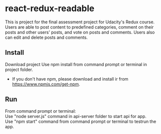 # react-redux-readable
 This is project for the final assessment project for Udacity's Redux course. Users are able to post content to predefined categories, comment on their posts and other users' posts, and vote on posts and comments. Users also can edit and delete posts and comments.

## Install
Download project
Use npm install from command prompt or terminal in project folder.

* If you don't have npm, please download and install ir from https://www.npmjs.com/get-npm.

## Run
From command prompt or terminal:<br />
Use "node server.js" command in api-server folder to start api for app.<br />
Use "npm start" command from command prompt or terminal to testrun the app.
